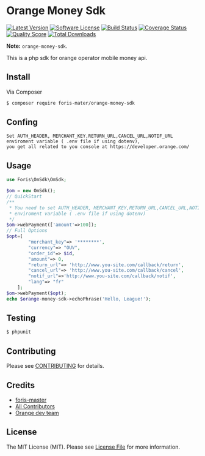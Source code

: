 # Orange Money Sdk 

[![Latest Version](https://img.shields.io/github/release/thephpleague/orange-money-sdk.svg?style=flat-square)](https://github.com/thephpleague/orange-money-sdk/releases)
[![Software License](https://img.shields.io/badge/license-MIT-brightgreen.svg?style=flat-square)](LICENSE.md)
[![Build Status](https://img.shields.io/travis/thephpleague/orange-money-sdk/master.svg?style=flat-square)](https://travis-ci.org/thephpleague/orange-money-sdk)
[![Coverage Status](https://img.shields.io/scrutinizer/coverage/g/thephpleague/orange-money-sdk.svg?style=flat-square)](https://scrutinizer-ci.com/g/thephpleague/orange-money-sdk/code-structure)
[![Quality Score](https://img.shields.io/scrutinizer/g/thephpleague/orange-money-sdk.svg?style=flat-square)](https://scrutinizer-ci.com/g/thephpleague/orange-money-sdk)
[![Total Downloads](https://img.shields.io/packagist/dt/league/orange-money-sdk.svg?style=flat-square)](https://packagist.org/packages/league/orange-money-sdk)

**Note:**  `orange-money-sdk`.

This is a php sdk for orange operator mobile money api. 

## Install

Via Composer

``` bash
$ composer require foris-mater/orange-money-sdk
```

## Confing

```
Set AUTH_HEADER, MERCHANT_KEY,RETURN_URL,CANCEL_URL,NOTIF_URL enviroment variable ( .env file if using dotenv),
you get all related to you console at https://developer.orange.com/
 ```
## Usage

``` php
use Foris\OmSdk\OmSdk;

$om = new OmSdk();
// QuickStart
/**
 * You need to set AUTH_HEADER, MERCHANT_KEY,RETURN_URL,CANCEL_URL,NOTIF_URL
 * enviroment variable ( .env file if using dotenv)
 */
$om->webPayment(['amount'=>100]);
// Full Options
$opt=[
        "merchant_key"=> '********',
        "currency"=> "OUV",
        "order_id"=> $id,
        "amount"=> 0,
        "return_url"=> 'http://www.you-site.com/callback/return',
        "cancel_url"=> 'http://www.you-site.com/callback/cancel',
        "notif_url"=>'http://www.you-site.com/callback/notif',
        "lang"=> "fr"
    ];
$om->webPayment($opt);
echo $orange-money-sdk->echoPhrase('Hello, League!');
```

## Testing

``` bash
$ phpunit
```

## Contributing

Please see [CONTRIBUTING](https://github.com/thephpleague/:package_name/blob/master/CONTRIBUTING.md) for details.

## Credits

- [foris-master](https://github.com/foris-master)
- [All Contributors](https://github.com/thephpleague/:package_name/contributors)
- [Orange dev team](https://developer.orange.com/apis/om-webpay/)

## License

The MIT License (MIT). Please see [License File](LICENSE.md) for more information.
